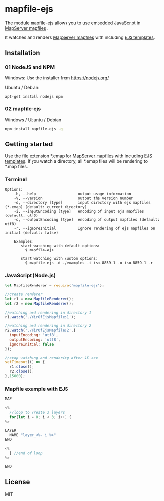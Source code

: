 # mapfile-ejs

The module mapfile-ejs allows you to use embedded JavaScript in [MapServer mapfiles](http://mapserver.org/documentation.html#mapfile "MapServer mapfiles") .

It watches and renders [MapServer mapfiles](http://mapserver.org/documentation.html#mapfile "MapServer mapfiles") with including
[EJS templates](http://www.embeddedjs.com/ "<% Embedded JavaScript %>").

## Installation

### 01 NodeJS and NPM

Windows:
Use the installer from <https://nodejs.org/>

Ubuntu / Debian:
```sh
apt-get install nodejs npm
```

### 02 mapfile-ejs

Windows / Ubuntu / Debian
```sh
npm install mapfile-ejs -g
```
## Getting started

Use the file extension \*.emap for [MapServer mapfiles](http://mapserver.org/documentation.html#mapfile "MapServer mapfiles") with including [EJS templates](http://www.embeddedjs.com/ "<% Embedded JavaScript %>").
If you watch a directory, all \*.emap files will be rendering to \*.map files.

### Terminal
```
Options:
    -h, --help                   output usage information
    -V, --version                output the version number
    -d, --directory [type]       input directory with ejs mapfiles (*.emap) (default: current directory)
    -i, --inputEncoding [type]   encoding of input ejs mapfiles (default: utf8)
    -o, --outputEncoding [type]  encoding of output mapfiles (default: utf8)
    -r, --ignoreInitial          Ignore rendering of ejs mapfiles on initial (default: false)

    Examples:
       start watching with default options:
         $ mapfile-ejs

       start watching with custom options:
         $ mapfile-ejs -d ./examples -i iso-8859-1 -o iso-8859-1 -r
```


### JavaScript (Node.js)
```js
let MapfileRenderer = require('mapfile-ejs');

//create renderer
let r1 = new MapfileRenderer();
let r2 = new MapfileRenderer();

//watching and rendering in directory 1
r1.watch('./dirOfEjsMapfiles1');

//watching and rendering in directory 2
r2.watch('./dirOfEjsMapfiles2',{
  inputEncoding: 'utf8',
  outputEncoding: 'utf8',
  ignoreInitial: false
});

//stop watching and rendering after 15 sec
setTimeout(() => {
  r1.close();
  r2.close();
},15000);
```

### Mapfile example with EJS
```js
MAP

<%
  //loop to create 3 layers
  for(let i = 0; i < 3; i++) {
%>

LAYER
  NAME "layer_<%- i %>"
END

<%
  } //end of loop
%>

END

```

## License

MIT
